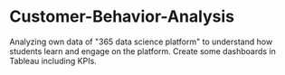 # Customer-Behavior-Analysis
Analyzing own data of "365 data science platform" to understand how students learn and engage on the platform.  Create some dashboards in Tableau including KPIs.
